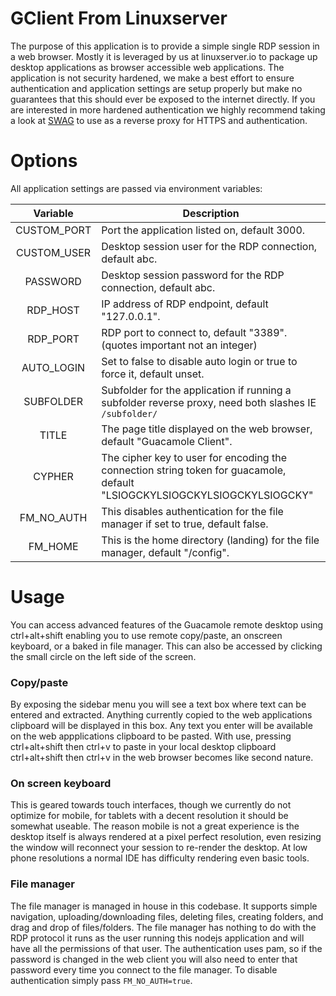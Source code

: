 # GClient From Linuxserver

The purpose of this application is to provide a simple single RDP session in a web browser. Mostly it is leveraged by us at linuxserver.io to package up desktop applications as browser accessible web applications.
The application is not security hardened, we make a best effort to ensure authentication and application settings are setup properly but make no guarantees that this should ever be exposed to the internet directly. If you are interested in more hardened authentication we highly recommend taking a look at [SWAG](https://github.com/linuxserver/docker-swag) to use as a reverse proxy for HTTPS and authentication.

# Options

All application settings are passed via environment variables:

| Variable | Description |
| :----: | --- |
| CUSTOM_PORT | Port the application listed on, default 3000. |
| CUSTOM_USER | Desktop session user for the RDP connection, default abc. |
| PASSWORD | Desktop session password for the RDP connection, default abc. |
| RDP_HOST | IP address of RDP endpoint, default "127.0.0.1". |
| RDP_PORT | RDP port to connect to, default "3389".(quotes important not an integer) |
| AUTO_LOGIN | Set to false to disable auto login or true to force it, default unset. |
| SUBFOLDER | Subfolder for the application if running a subfolder reverse proxy, need both slashes IE `/subfolder/` |
| TITLE | The page title displayed on the web browser, default "Guacamole Client". |
| CYPHER | The cipher key to user for encoding the connection string token for guacamole, default "LSIOGCKYLSIOGCKYLSIOGCKYLSIOGCKY" |
| FM_NO_AUTH | This disables authentication for the file manager if set to true, default false. |
| FM_HOME | This is the home directory (landing) for the file manager, default "/config". |

# Usage

You can access advanced features of the Guacamole remote desktop using ctrl+alt+shift enabling you to use remote copy/paste, an onscreen keyboard, or a baked in file manager. This can also be accessed by clicking the small circle on the left side of the screen.

### Copy/paste

By exposing the sidebar menu you will see a text box where text can be entered and extracted. Anything currently copied to the web applications clipboard will be displayed in this box. Any text you enter will be available on the web appplications clipboard to be pasted. With use, pressing ctrl+alt+shift then ctrl+v to paste in your local desktop clipboard ctrl+alt+shift then ctrl+v in the web browser becomes like second nature. 

### On screen keyboard

This is geared towards touch interfaces, though we currently do not optimize for mobile, for tablets with a decent resolution it should be somewhat useable. The reason mobile is not a great experience is the desktop itself is always rendered at a pixel perfect resolution, even resizing the window will reconnect your session to re-render the desktop. At low phone resolutions a normal IDE has difficulty rendering even basic tools.

### File manager

The file manager is managed in house in this codebase. It supports simple navigation, uploading/downloading files, deleting files, creating folders, and drag and drop of files/folders.
The file manager has nothing to do with the RDP protocol it runs as the user running this nodejs application and will have all the permissions of that user. 
The authentication uses pam, so if the password is changed in the web client you will also need to enter that password every time you connect to the file manager. To disable authentication simply pass `FM_NO_AUTH=true`.

